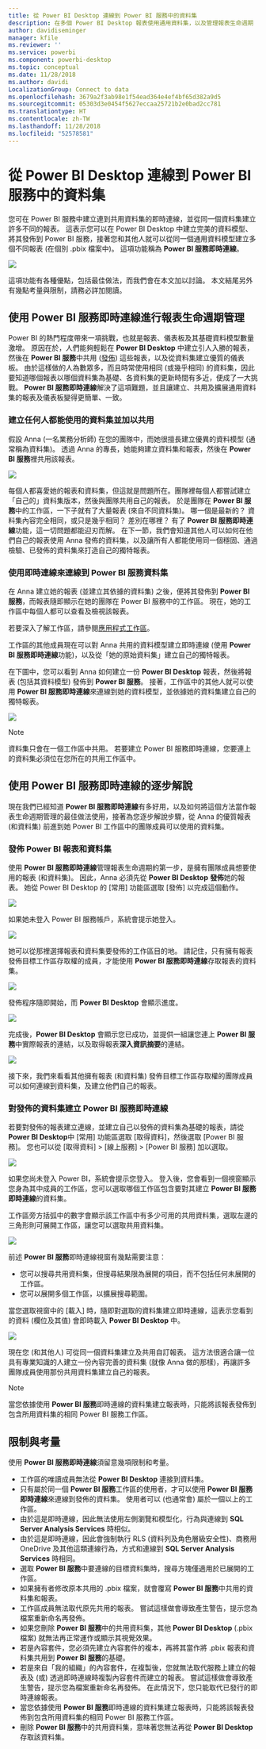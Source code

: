 ```yaml
---
title: 從 Power BI Desktop 連線到 Power BI 服務中的資料集
description: 在多個 Power BI Desktop 報表使用通用資料集，以及管理報表生命週期
author: davidiseminger
manager: kfile
ms.reviewer: ''
ms.service: powerbi
ms.component: powerbi-desktop
ms.topic: conceptual
ms.date: 11/28/2018
ms.author: davidi
LocalizationGroup: Connect to data
ms.openlocfilehash: 3679a2f3ab98e1f54ead364e4ef4bf65d382a9d5
ms.sourcegitcommit: 05303d3e0454f5627eccaa25721b2e0bad2cc781
ms.translationtype: HT
ms.contentlocale: zh-TW
ms.lasthandoff: 11/28/2018
ms.locfileid: "52578581"
---
```

# <a name="connect-to-datasets-in-the-power-bi-service-from-power-bi-desktop"></a>從 Power BI Desktop 連線到 Power BI 服務中的資料集
您可在 Power BI 服務中建立連到共用資料集的即時連線，並從同一個資料集建立許多不同的報表。 這表示您可以在 Power BI Desktop 中建立完美的資料模型、將其發佈到 Power BI 服務，接著您和其他人就可以從同一個通用資料模型建立多個不同報表 (在個別 .pbix 檔案中)。 這項功能稱為 **Power BI 服務即時連線**。

![](media/desktop-report-lifecycle-datasets/report-lifecycle_01.png)

這項功能有各種優點，包括最佳做法，而我們會在本文加以討論。 本文結尾另外有幾點考量與限制，請務必詳加閱讀。

## <a name="using-a-power-bi-service-live-connection-for-report-lifecycle-management"></a>使用 Power BI 服務即時連線進行報表生命週期管理
Power BI 的熱門程度帶來一項挑戰，也就是報表、儀表板及其基礎資料模型數量激增。 原因在於，人們能夠輕鬆在 **Power BI Desktop** 中建立引人入勝的報表，然後在 **Power BI 服務**中共用 ([發佈](desktop-upload-desktop-files.md)) 這些報表，以及從資料集建立優質的儀表板。 由於這樣做的人為數眾多，而且時常使用相同 (或幾乎相同) 的資料集，因此要知道哪個報表以哪個資料集為基礎、各資料集的更新時間有多近，便成了一大挑戰。 **Power BI 服務即時連線**解決了這項難題，並且讓建立、共用及擴展通用資料集的報表及儀表板變得更簡單、一致。

### <a name="create-a-dataset-everyone-can-use-then-share-it"></a>建立任何人都能使用的資料集並加以共用
假設 Anna (一名業務分析師) 在您的團隊中，而她很擅長建立優異的資料模型 (通常稱為資料集)。 透過 Anna 的專長，她能夠建立資料集和報表，然後在 **Power BI 服務**裡共用該報表。

![](media/desktop-report-lifecycle-datasets/report-lifecycle_02a.png)

每個人都喜愛她的報表和資料集，但這就是問題所在。團隊裡每個人都嘗試建立「自己的」資料集版本，然後與團隊共用自己的報表。 於是團隊在 **Power BI 服務**中的工作區，一下子就有了大量報表 (來自不同資料集)。 哪一個是最新的？ 資料集內容完全相同，或只是幾乎相同？ 差別在哪裡？ 有了 **Power BI 服務即時連線**功能，這一切問題都能迎刃而解。 在下一節，我們會知道其他人可以如何在他們自己的報表使用 Anna 發佈的資料集，以及讓所有人都能使用同一個穩固、通過檢驗、已發佈的資料集來打造自己的獨特報表。

### <a name="connect-to-a-power-bi-service-dataset-using-a-live-connection"></a>使用即時連線來連線到 Power BI 服務資料集
在 Anna 建立她的報表 (並建立其依據的資料集) 之後，便將其發佈到 **Power BI 服務**，而報表隨即顯示在她的團隊在 Power BI 服務中的工作區。 現在，她的工作區中每個人都可以查看及檢視該報表。

若要深入了解工作區，請參閱[應用程式工作區](service-create-workspaces.md)。

工作區的其他成員現在可以對 Anna 共用的資料模型建立即時連線 (使用 **Power BI 服務即時連線**功能)，以及從「她的原始資料集」建立自己的獨特報表。

在下圖中，您可以看到 Anna 如何建立一份 **Power BI Desktop** 報表，然後將報表 (包括其資料模型) 發佈到 **Power BI 服務**。 接著，工作區中的其他人就可以使用 **Power BI 服務即時連線**來連線到她的資料模型，並依據她的資料集建立自己的獨特報表。

![](media/desktop-report-lifecycle-datasets/report-lifecycle_03.png)

> [!NOTE]
> 資料集只會在一個工作區中共用。 若要建立 Power BI 服務即時連線，您要連上的資料集必須位在您所在的共用工作區中。
> 
> 

## <a name="step-by-step-for-using-the-power-bi-service-live-connection"></a>使用 Power BI 服務即時連線的逐步解說
現在我們已經知道 **Power BI 服務即時連線**有多好用，以及如何將這個方法當作報表生命週期管理的最佳做法使用，接著為您逐步解說步驟，從 Anna 的優質報表 (和資料集) 前進到她 Power BI 工作區中的團隊成員可以使用的資料集。

### <a name="publish-a-power-bi-report-and-dataset"></a>發佈 Power BI 報表和資料集
使用 **Power BI 服務即時連線**管理報表生命週期的第一步，是擁有團隊成員想要使用的報表 (和資料集)。 因此，Anna 必須先從 **Power BI Desktop** **發佈**她的報表。 她從 Power BI Desktop 的 [常用] 功能區選取 [發佈] 以完成這個動作。

![](media/desktop-report-lifecycle-datasets/report-lifecycle_02a.png)

如果她未登入 Power BI 服務帳戶，系統會提示她登入。

![](media/desktop-report-lifecycle-datasets/report-lifecycle_04.png)

她可以從那裡選擇報表和資料集要發佈的工作區目的地。 請記住，只有擁有報表發佈目標工作區存取權的成員，才能使用 **Power BI 服務即時連線**存取報表的資料集。

![](media/desktop-report-lifecycle-datasets/report-lifecycle_05.png)

發佈程序隨即開始，而 **Power BI Desktop** 會顯示進度。

![](media/desktop-report-lifecycle-datasets/report-lifecycle_06.png)

完成後，**Power BI Desktop** 會顯示您已成功，並提供一組讓您連上 **Power BI 服務**中實際報表的連結，以及取得報表**深入資訊摘要**的連結。

![](media/desktop-report-lifecycle-datasets/report-lifecycle_07.png)

接下來，我們來看看其他擁有報表 (和資料集) 發佈目標工作區存取權的團隊成員可以如何連線到資料集，及建立他們自己的報表。

### <a name="establish-a-power-bi-service-live-connection-to-the-published-dataset"></a>對發佈的資料集建立 Power BI 服務即時連線
若要對發佈的報表建立連線，並建立自己以發佈的資料集為基礎的報表，請從 **Power BI Desktop**中 [常用] 功能區選取 [取得資料]，然後選取 [Power BI 服務]。 您也可以從 [取得資料] > [線上服務] > [Power BI 服務] 加以選取。

![](media/desktop-report-lifecycle-datasets/report-lifecycle_08.png)

如果您尚未登入 Power BI，系統會提示您登入。 登入後，您會看到一個視窗顯示您身為其中成員的工作區，您可以選取哪個工作區包含要對其建立 **Power BI 服務即時連線**的資料集。

工作區旁方括弧中的數字會顯示該工作區中有多少可用的共用資料集，選取左邊的三角形則可展開工作區，讓您可以選取共用資料集。

![](media/desktop-report-lifecycle-datasets/report-lifecycle_09a.png)

前述 **Power BI 服務**即時連線視窗有幾點需要注意：

* 您可以搜尋共用資料集，但搜尋結果限為展開的項目，而不包括任何未展開的工作區。
* 您可以展開多個工作區，以擴展搜尋範圍。

當您選取視窗中的 [載入] 時，隨即對選取的資料集建立即時連線，這表示您看到的資料 (欄位及其值) 會即時載入 **Power BI Desktop** 中。

![](media/desktop-report-lifecycle-datasets/report-lifecycle_10.png)

現在您 (和其他人) 可從同一個資料集建立及共用自訂報表。 這方法很適合讓一位具有專業知識的人建立一份內容完善的資料集 (就像 Anna 做的那樣)，再讓許多團隊成員使用那份共用資料集建立自己的報表。

> [!NOTE]
> 當您依據使用 **Power BI 服務**即時連線的資料集建立報表時，只能將該報表發佈到包含所用資料集的相同 Power BI 服務工作區。
> 
> 

## <a name="limitations-and-considerations"></a>限制與考量
使用 **Power BI 服務即時連線**須留意幾項限制和考量。

* 工作區的唯讀成員無法從 **Power BI Desktop** 連接到資料集。
* 只有屬於同一個 **Power BI 服務**工作區的使用者，才可以使用 **Power BI 服務即時連線**來連線到發佈的資料集。 使用者可以 (也通常會) 屬於一個以上的工作區。
* 由於這是即時連線，因此無法使用左側瀏覽和模型化，行為與連線到 **SQL Server Analysis Services** 時相似。
* 由於這是即時連線，因此會強制執行 RLS (資料列及角色層級安全性)、商務用 OneDrive 及其他這類連線行為，方式和連線到 **SQL Server Analysis Services** 時相同。
* 選取 **Power BI 服務**中要連線的目標資料集時，搜尋方塊僅適用於已展開的工作區。
* 如果擁有者修改原本共用的 .pbix 檔案，就會覆寫 **Power BI 服務**中共用的資料集和報表。
* 工作區成員無法取代原先共用的報表。 嘗試這樣做會導致產生警告，提示您為檔案重新命名再發佈。
* 如果您刪除 **Power BI 服務**中的共用資料集，其他 **Power BI Desktop** (.pbix 檔案) 就無法再正常運作或顯示其視覺效果。
* 若是內容套件，您必須先建立內容套件的複本，再將其當作將 .pbix 報表和資料集共用到 **Power BI 服務**的基礎。
* 若是來自「我的組織」的內容套件，在複製後，您就無法取代服務上建立的報表及 (或) 透過即時連線時複製內容套件而建立的報表。 嘗試這樣做會導致產生警告，提示您為檔案重新命名再發佈。 在此情況下，您只能取代已發行的即時連線報表。
* 當您依據使用 **Power BI 服務**即時連線的資料集建立報表時，只能將該報表發佈到包含所用資料集的相同 Power BI 服務工作區。
* 刪除 **Power BI 服務**中的共用資料集，意味著您無法再從 **Power BI Desktop**存取該資料集。

